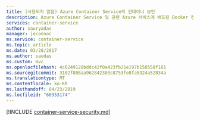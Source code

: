 ```yaml
---
title: (사용되지 않음) Azure Container Service의 컨테이너 보안
description: Azure Container Service 및 관련 Azure 서비스에 배포된 Docker 컨테이너 보호를 위한 고려 사항
services: container-service
author: sauryadas
manager: jeconnoc
ms.service: container-service
ms.topic: article
ms.date: 03/28/2017
ms.author: saudas
ms.custom: mvc
ms.openlocfilehash: 4c6249128bddc42f0a423fb21e197b158558f181
ms.sourcegitcommit: 3102f886aa962842303c8753fe8fa5324a52834a
ms.translationtype: MT
ms.contentlocale: ko-KR
ms.lasthandoff: 04/23/2019
ms.locfileid: "60953174"
---
```

[!INCLUDE [container-service-security.md](../../../includes/container-service-security.md)]